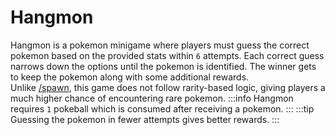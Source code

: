 # Hangmon

Hangmon is a pokemon minigame where players must guess the correct pokemon based on the provided stats within `6` attempts. Each correct guess narrows down the options until the pokemon is identified. The winner gets to keep the pokemon along with some additional rewards.<br>
Unlike [/spawn](../commands/spawn.md), this game does not follow rarity-based logic, giving players a much higher chance of encountering rare pokemon.
:::info
Hangmon requires `1` pokeball which is consumed after receiving a pokemon.
:::
:::tip
Guessing the pokemon in fewer attempts gives better rewards.
:::